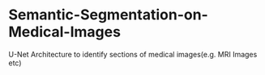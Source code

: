 # Semantic-Segmentation-on-Medical-Images
U-Net Architecture to identify sections of medical images(e.g. MRI Images etc) 
